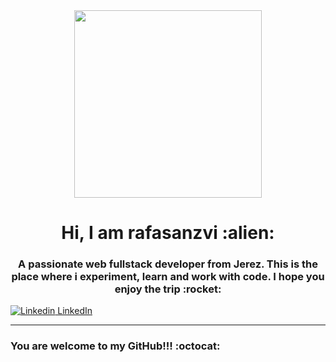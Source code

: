 <div id="header" align="center">
  <img src="https://media.giphy.com/media/l0HlNaQ6gWfllcjDO/giphy.gif" width="300" />
  <h1 align="center">Hi, I am rafasanzvi :alien:</h1>
</div>

<h3 align="center">
  A passionate web fullstack developer from Jerez. This is the place where i experiment, learn and work with code. I hope you enjoy the trip :rocket:
</h3>

[![Linkedin](https://i.stack.imgur.com/gVE0j.png) LinkedIn](https://www.linkedin.com/in/rafael-manuel-sánchez-villanueva)

---

### You are welcome to my GitHub!!! :octocat:

<!--
**rafasanzvi/rafasanzvi** is a ✨ _special_ ✨ repository because its `README.md` (this file) appears on your GitHub profile.

Here are some ideas to get you started:

- 🔭 I’m currently working on ...
- 🌱 I’m currently learning ...
- 👯 I’m looking to collaborate on ...
- 🤔 I’m looking for help with ...
- 💬 Ask me about ...
- 📫 How to reach me: ...
- 😄 Pronouns: ...
- ⚡ Fun fact: ...
-->
